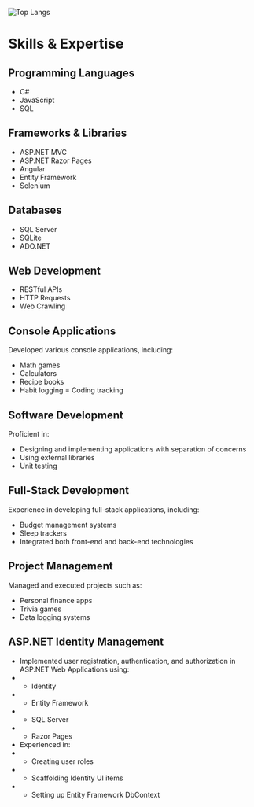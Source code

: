 ![Top Langs](https://github-readme-stats.vercel.app/api/top-langs/?username=DLee211&theme=transparent&hide_progress=true)

# Skills & Expertise

## Programming Languages
- C#
- JavaScript
- SQL

## Frameworks & Libraries
- ASP.NET MVC
- ASP.NET Razor Pages
- Angular
- Entity Framework
- Selenium
## Databases
- SQL Server
- SQLite
- ADO.NET
## Web Development
- RESTful APIs
- HTTP Requests
- Web Crawling
## Console Applications
Developed various console applications, including:
- Math games
- Calculators
- Recipe books
- Habit logging
= Coding tracking

## Software Development
Proficient in:
- Designing and implementing applications with separation of concerns
- Using external libraries
- Unit testing
## Full-Stack Development
Experience in developing full-stack applications, including:
- Budget management systems
- Sleep trackers
- Integrated both front-end and back-end technologies
## Project Management
Managed and executed projects such as:
- Personal finance apps
- Trivia games
- Data logging systems
## ASP.NET Identity Management
- Implemented user registration, authentication, and authorization in ASP.NET Web Applications using:
- - Identity
- - Entity Framework
- - SQL Server
- - Razor Pages
- Experienced in:
- - Creating user roles
- - Scaffolding Identity UI items
- - Setting up Entity Framework DbContext
